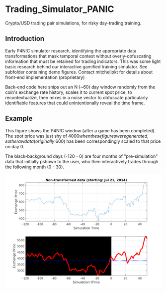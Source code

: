 # Trading_Simulator_PANIC
Crypto/USD trading pair simulations, for risky day-trading training.

## Introduction

Early P4N!C simulator research, identifying the appropriate data transformations that mask temporal context without overly-obfuscating information that must be retained for trading indicators. This was some light basic research behind our interactive gamified training simulator. See subfolder containing demo figures. Contact mitchellpkt for details about front-end implementation (proprietary)

Back-end code here snips out an N (~60) day window randomly from the coin's exchange rate history, scales it to current spot price, to recontextualize, then mixes in a noise vector to obfuscate particularly identifiable features that could unintentionally reveal the time frame.

## Example
This figure shows the P4N!C window (after a game has been completed). The spot price was just shy of $4000 when these figures were generated, so the raw data (originally ~$600) has been correspondingly scaled to that price on day 0. 

The black-background days (-120 - 0) are four months of "pre-simulation" data that initially pshown to the user, who then interactively trades through the following month (0 - 30).

![DemoScreen](Demo_OUTPUT_Figures/Sim_6062_plot.png)
